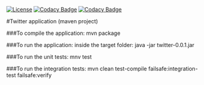 <a href="https://github.com/jmg2014/twitter-app/blob/master/LICENSE"><img src="https://img.shields.io/badge/License-Apache%202.0-blue.svg" alt="License"></a>
[![Codacy Badge](https://api.codacy.com/project/badge/Grade/472d62204e35482bb22497f2f0eac94f)](https://www.codacy.com/app/jormangon/twitter-app?utm_source=github.com&amp;utm_medium=referral&amp;utm_content=jmg2014/twitter-app&amp;utm_campaign=Badge_Grade)
[![Codacy Badge](https://api.codacy.com/project/badge/Coverage/472d62204e35482bb22497f2f0eac94f)](https://www.codacy.com/app/jormangon/twitter-app?utm_source=github.com&amp;utm_medium=referral&amp;utm_content=jmg2014/twitter-app&amp;utm_campaign=Badge_Coverage)

#Twitter application (maven project)

###To compile the application:
mvn package

###To run the application:
inside the target folder: java -jar twitter-0.0.1.jar

###To run the unit tests:
mnv test 

###To run the integration tests:
mvn clean test-compile failsafe:integration-test failsafe:verify
